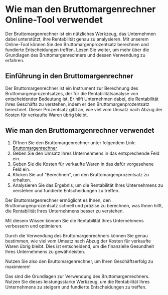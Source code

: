 Wie man den Bruttomargenrechner Online-Tool verwendet
=====================================================

Der Bruttomargenrechner ist ein nützliches Werkzeug, das Unternehmen dabei unterstützt, ihre Rentabilität genau zu analysieren. Mit unserem Online-Tool können Sie den Bruttomargenprozentsatz berechnen und fundierte Entscheidungen treffen. Lesen Sie weiter, um mehr über die Grundlagen des Bruttomargenrechners und dessen Verwendung zu erfahren.

Einführung in den Bruttomargenrechner
-------------------------------------

Der Bruttomargenrechner ist ein Instrument zur Berechnung des Bruttomargenprozentsatzes, der für die Rentabilitätsanalyse von entscheidender Bedeutung ist. Er hilft Unternehmen dabei, die Rentabilität ihres Geschäfts zu verstehen, indem er den Bruttomargenprozentsatz berechnet. Dieser Prozentsatz gibt an, wie viel vom Umsatz nach Abzug der Kosten für verkaufte Waren übrig bleibt.

Wie man den Bruttomargenrechner verwendet
-----------------------------------------

1. Öffnen Sie den Bruttomargenrechner unter folgendem Link: [Bruttomargenrechner](https://www.onlinecalculatorsfree.com/de/financial/gross-margin-calculator.html)
2. Geben Sie den Umsatz Ihres Unternehmens in das entsprechende Feld ein.
3. Geben Sie die Kosten für verkaufte Waren in das dafür vorgesehene Feld ein.
4. Klicken Sie auf "Berechnen", um den Bruttomargenprozentsatz zu erhalten.
5. Analysieren Sie das Ergebnis, um die Rentabilität Ihres Unternehmens zu verstehen und fundierte Entscheidungen zu treffen.

Der Bruttomargenrechner ermöglicht es Ihnen, den Bruttomargenprozentsatz schnell und präzise zu berechnen, was Ihnen hilft, die Rentabilität Ihres Unternehmens besser zu verstehen.

Mit diesem Wissen können Sie die Rentabilität Ihres Unternehmens verbessern und optimieren.

Durch die Verwendung des Bruttomargenrechners können Sie genau bestimmen, wie viel vom Umsatz nach Abzug der Kosten für verkaufte Waren übrig bleibt. Dies ist entscheidend, um die finanzielle Gesundheit Ihres Unternehmens zu gewährleisten.

Nutzen Sie also den Bruttomargenrechner, um Ihren Geschäftserfolg zu maximieren!

Das sind die Grundlagen zur Verwendung des Bruttomargenrechners. Nutzen Sie dieses leistungsstarke Werkzeug, um die Rentabilität Ihres Unternehmens zu steigern und fundierte Entscheidungen zu treffen.